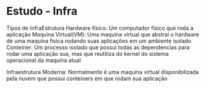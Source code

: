 # Estudo - Infra

Tipos de InfraEstrutura
Hardware físico: Um computador físico que roda a aplicação
Maquina Virtual(VM): Uma maquina virtual que abstrai o hardware de uma maquina física rodando suas aplicações em um ambiente isolado
Conteiner: Um processo isolado que possui todas as dependencias para rodar uma aplicação sua, mas que reutiliza do kernel do sistema operacional da maquina atual

Infraestrutura Moderna: Normalmente é uma maquina virtual disponibilizada pela nuvem que possui conteiners em que rodam sua aplicação
